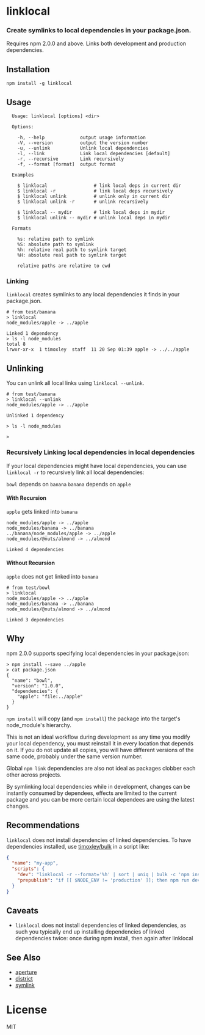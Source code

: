 # linklocal

### Create symlinks to local dependencies in your package.json.

Requires npm 2.0.0 and above.
Links both development and production dependencies.

## Installation

```
npm install -g linklocal
```

## Usage

```
  Usage: linklocal [options] <dir>

  Options:

    -h, --help             output usage information
    -V, --version          output the version number
    -u, --unlink           Unlink local dependencies
    -l, --link             Link local dependencies [default]
    -r, --recursive        Link recursively
    -f, --format [format]  output format

  Examples

    $ linklocal                 # link local deps in current dir
    $ linklocal -r              # link local deps recursively
    $ linklocal unlink          # unlink only in current dir
    $ linklocal unlink -r       # unlink recursively

    $ linklocal -- mydir        # link local deps in mydir
    $ linklocal unlink -- mydir # unlink local deps in mydir

  Formats

    %s: relative path to symlink
    %S: absolute path to symlink
    %h: relative real path to symlink target
    %H: absolute real path to symlink target

    relative paths are relative to cwd
```

### Linking

`linklocal` creates symlinks to any local dependencies it finds in your package.json.

```
# from test/banana
> linklocal
node_modules/apple -> ../apple

Linked 1 dependency
> ls -l node_modules
total 8
lrwxr-xr-x  1 timoxley  staff  11 20 Sep 01:39 apple -> ../../apple
```

## Unlinking

You can unlink all local links using `linklocal --unlink`.

```
# from test/banana
> linklocal --unlink
node_modules/apple -> ../apple

Unlinked 1 dependency

> ls -l node_modules

>
```

### Recursively Linking local dependencies in local dependencies

If your local dependencies might have local dependencies, you can use
`linklocal -r` to recursively link all local dependencies:

`bowl` depends on `banana`
`banana` depends on `apple`

#### With Recursion

`apple` gets linked into `banana`
```
node_modules/apple -> ../apple
node_modules/banana -> ../banana
../banana/node_modules/apple -> ../apple
node_modules/@nuts/almond -> ../almond

Linked 4 dependencies
```

#### Without Recursion

`apple` does not get linked into `banana`

```
# from test/bowl
> linklocal
node_modules/apple -> ../apple
node_modules/banana -> ../banana
node_modules/@nuts/almond -> ../almond

Linked 3 dependencies
```

## Why

npm 2.0.0 supports specifying local dependencies in your package.json:

```
> npm install --save ../apple
> cat package.json
{
  "name": "bowl",
  "version": "1.0.0",
  "dependencies": {
    "apple": "file:../apple"
  }
}
```

`npm install` will copy (and `npm install`) the package into the target's node_module's hierarchy.

This is not an ideal workflow during development as any time you modify your local dependency, you must reinstall it
in every location that depends on it. If you do not update all copies, you will have different versions of the same code, probably under the same version number.

Global `npm link` dependencies are also not ideal as packages clobber each other across projects.

By symlinking local dependencies while in development,
changes can be instantly consumed by dependees, effects
are limited to the current package and you can be more
certain local dependees are using the latest changes.

## Recommendations

`linklocal` does not install dependencies of linked dependencies. To have dependencies installed, use [timoxley/bulk](https://github.com/timoxley/bulk) in a script like:
```json
{
  "name": "my-app",
  "scripts": {
    "dev": "linklocal -r --format='%h' | sort | uniq | bulk -c 'npm install --production'",
    "prepublish": "if [[ $NODE_ENV != 'production' ]]; then npm run dev; fi"
  }
}
```

## Caveats

* `linklocal` does not install dependencies of linked dependencies, as such you typically end up installing dependencies of linked dependencies twice: once during npm install, then again after linklocal

## See Also

* [aperture](https://github.com/requireio/aperture)
* [district](https://github.com/hughsk/district)
* [symlink](https://github.com/clux/symlink)

# License

MIT
